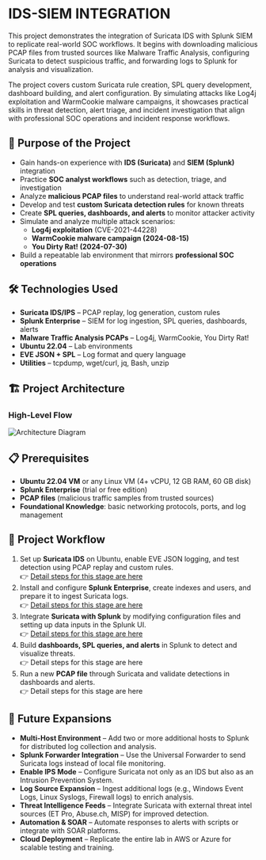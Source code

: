 # IDS-SIEM INTEGRATION
This project demonstrates the integration of Suricata IDS with Splunk SIEM to replicate real-world SOC workflows. It begins with downloading malicious PCAP files from trusted sources like Malware Traffic Analysis, configuring Suricata to detect suspicious traffic, and forwarding logs to Splunk for analysis and visualization.

The project covers custom Suricata rule creation, SPL query development, dashboard building, and alert configuration. By simulating attacks like Log4j exploitation and WarmCookie malware campaigns, it showcases practical skills in threat detection, alert triage, and incident investigation that align with professional SOC operations and incident response workflows.

## 🎯 Purpose of the Project  

- Gain hands-on experience with **IDS (Suricata)** and **SIEM (Splunk)** integration  
- Practice **SOC analyst workflows** such as detection, triage, and investigation  
- Analyze **malicious PCAP files** to understand real-world attack traffic  
- Develop and test **custom Suricata detection rules** for known threats  
- Create **SPL queries, dashboards, and alerts** to monitor attacker activity  
- Simulate and analyze multiple attack scenarios:  
  - **Log4j exploitation** (CVE-2021-44228)  
  - **WarmCookie malware campaign (2024-08-15)**  
  - **You Dirty Rat! (2024-07-30)**  
- Build a repeatable lab environment that mirrors **professional SOC operations**  
 
## 🛠️ Technologies Used  

- **Suricata IDS/IPS** – PCAP replay, log generation, custom rules  
- **Splunk Enterprise** – SIEM for log ingestion, SPL queries, dashboards, alerts  
- **Malware Traffic Analysis PCAPs** – Log4j, WarmCookie, You Dirty Rat!  
- **Ubuntu 22.04** – Lab environments  
- **EVE JSON + SPL** – Log format and query language  
- **Utilities** – tcpdump, wget/curl, jq, Bash, unzip  

## 🏗️ Project Architecture

### High-Level Flow

![Architecture Diagram](https://github.com/user-attachments/assets/d9cae879-4264-42c9-8ef6-d99771cdcaf0)

## 📋 Prerequisites  

- **Ubuntu 22.04 VM** or any Linux VM (4+ vCPU, 12 GB RAM, 60 GB disk)  
- **Splunk Enterprise** (trial or free edition)  
- **PCAP files** (malicious traffic samples from trusted sources)  
- **Foundational Knowledge**: basic networking protocols, ports, and log management  

## 🚀 Project Workflow  

1. Set up **Suricata IDS** on Ubuntu, enable EVE JSON logging, and test detection using PCAP replay and custom rules. <br>
   👉 <a href="https://github.com/punnakavyasri-cyber/ids-siem-integration/blob/main/SuricataSetup.md"> Detail steps for this stage are here</a> <br>  
3. Install and configure **Splunk Enterprise**, create indexes and users, and prepare it to ingest Suricata logs.  
   👉 <a href="https://github.com/punnakavyasri-cyber/ids-siem-integration/blob/main/SplunkSetup.md"> Detail steps for this stage are here</a>
4. Integrate **Suricata with Splunk** by modifying configuration files and setting up data inputs in the Splunk UI.  
   👉 <a href="https://github.com/punnakavyasri-cyber/ids-siem-integration/blob/main/SuricataSplunkIntegration.md"> Detail steps for this stage are here</a> 
5. Build **dashboards, SPL queries, and alerts** in Splunk to detect and visualize threats.  
   👉 Detail steps for this stage are here
6. Run a new **PCAP file** through Suricata and validate detections in dashboards and alerts.  
   👉 Detail steps for this stage are here

## 🔮 Future Expansions  

- **Multi-Host Environment** – Add two or more additional hosts to Splunk for distributed log collection and analysis.  
- **Splunk Forwarder Integration** – Use the Universal Forwarder to send Suricata logs instead of local file monitoring.  
- **Enable IPS Mode** – Configure Suricata not only as an IDS but also as an Intrusion Prevention System.  
- **Log Source Expansion** – Ingest additional logs (e.g., Windows Event Logs, Linux Syslogs, Firewall logs) to enrich analysis.  
- **Threat Intelligence Feeds** – Integrate Suricata with external threat intel sources (ET Pro, Abuse.ch, MISP) for improved detection.  
- **Automation & SOAR** – Automate responses to alerts with scripts or integrate with SOAR platforms.  
- **Cloud Deployment** – Replicate the entire lab in AWS or Azure for scalable testing and training.  
